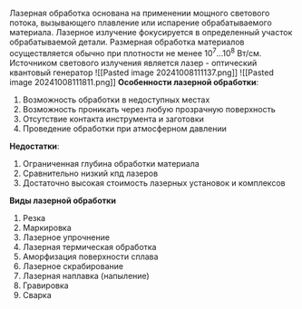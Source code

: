 Лазерная обработка основана на применении мощного светового потока, вызывающего плавление или испарение обрабатываемого материала. Лазерное излучение фокусируется в определенный участок обрабатываемой детали. Размерная обработка материалов осуществляется обычно при плотности не менее $10^7\dots10^8$ Вт/см.
Источником светового излучения является лазер - оптический квантовый генератор
![[Pasted image 20241008111137.png]]
![[Pasted image 20241008111811.png]]
**Особенности лазерной обработки**:
1. Возможность обработки в недоступных местах
2. Возможность проникать через любую прозрачную поверхность
3. Отсутствие контакта инструмента и заготовки
4. Проведение обработки при атмосферном давлении

**Недостатки**:
1. Ограниченная глубина обработки материала
2. Сравнительно низкий кпд лазеров
3. Достаточно высокая стоимость лазерных установок и комплексов

**Виды лазерной обработки**
1. Резка
2. Маркировка
3. Лазерное упрочнение
4. Лазерная термическая обработка
5. Аморфизация поверхности сплава
6. Лазерное скрабирование
7. Лазерная наплавка (напыление)
8. Гравировка
9. Сварка